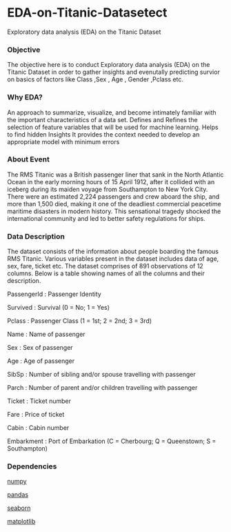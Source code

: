 # EDA-on-Titanic-Datasetect
Exploratory data analysis (EDA) on the Titanic Dataset

### Objective
The objective here is to conduct Exploratory data analysis (EDA) on the Titanic Dataset in order to gather insights and evenutally predicting survior on basics of factors like Class ,Sex , Age , Gender ,Pclass etc.

### Why EDA?

An approach to summarize, visualize, and become intimately familiar with the important characteristics of a data set.
Defines and Refines the selection of feature variables that will be used for machine learning.
Helps to find hidden Insights
It provides the context needed to develop an appropriate model with minimum errors

### About Event

The RMS Titanic was a British passenger liner that sank in the North Atlantic Ocean in the early morning hours of 15 April 1912, after it collided with an iceberg during its maiden voyage from Southampton to New York City. There were an estimated 2,224 passengers and crew aboard the ship, and more than 1,500 died, making it one of the deadliest commercial peacetime maritime disasters in modern history. This sensational tragedy shocked the international community and led to better safety regulations for ships.

### Data Description
The dataset consists of the information about people boarding the famous RMS Titanic. Various variables present in the dataset includes data of age, sex, fare, ticket etc. The dataset comprises of 891 observations of 12 columns. Below is a table showing names of all the columns and their description.

PassengerId	: Passenger Identity

Survived : Survival (0 = No; 1 = Yes)

Pclass :	Passenger Class (1 = 1st; 2 = 2nd; 3 = 3rd)

Name : Name of passenger

Sex :	Sex of passenger

Age :	Age of passenger

SibSp	: Number of sibling and/or spouse travelling with passenger

Parch :	Number of parent and/or children travelling with passenger

Ticket :	Ticket number

Fare : Price of ticket

Cabin	: Cabin number

Embarkment :	Port of Embarkation (C = Cherbourg; Q = Queenstown; S = Southampton)

### Dependencies
[numpy](https://numpy.org/)

[pandas](https://pandas.pydata.org/)

[seaborn](https://seaborn.pydata.org/)

[matplotlib](https://matplotlib.org/)
